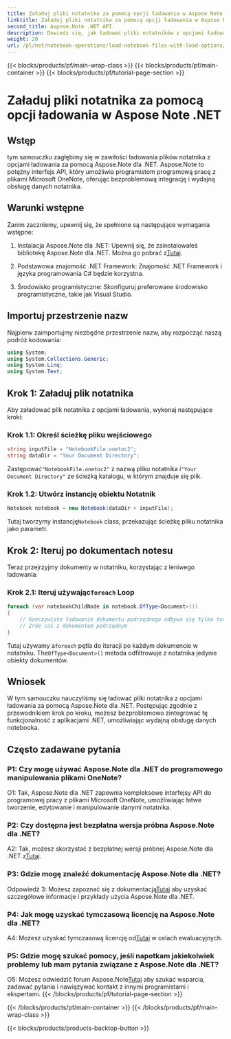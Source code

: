 ```yaml
---
title: Załaduj pliki notatnika za pomocą opcji ładowania w Aspose Note .NET
linktitle: Załaduj pliki notatnika za pomocą opcji ładowania w Aspose Note .NET
second_title: Aspose.Note .NET API
description: Dowiedz się, jak ładować pliki notatników z opcjami ładowania za pomocą Aspose.Note dla .NET. Bezproblemowo zintegruj tę funkcjonalność z aplikacjami .NET, aby efektywnie obsługiwać dane z notebooka.
weight: 20
url: /pl/net/notebook-operations/load-notebook-files-with-load-options/
---
```


{{< blocks/products/pf/main-wrap-class >}}
{{< blocks/products/pf/main-container >}}
{{< blocks/products/pf/tutorial-page-section >}}

# Załaduj pliki notatnika za pomocą opcji ładowania w Aspose Note .NET

## Wstęp

tym samouczku zagłębimy się w zawiłości ładowania plików notatnika z opcjami ładowania za pomocą Aspose.Note dla .NET. Aspose.Note to potężny interfejs API, który umożliwia programistom programową pracę z plikami Microsoft OneNote, oferując bezproblemową integrację i wydajną obsługę danych notatnika.

## Warunki wstępne

Zanim zaczniemy, upewnij się, że spełnione są następujące wymagania wstępne:

1.  Instalacja Aspose.Note dla .NET: Upewnij się, że zainstalowałeś bibliotekę Aspose.Note dla .NET. Można go pobrać z[Tutaj](https://releases.aspose.com/note/net/).

2. Podstawowa znajomość .NET Framework: Znajomość .NET Framework i języka programowania C# będzie korzystna.

3. Środowisko programistyczne: Skonfiguruj preferowane środowisko programistyczne, takie jak Visual Studio.

## Importuj przestrzenie nazw

Najpierw zaimportujmy niezbędne przestrzenie nazw, aby rozpocząć naszą podróż kodowania:

```csharp
using System;
using System.Collections.Generic;
using System.Linq;
using System.Text;
```

## Krok 1: Załaduj plik notatnika

Aby załadować plik notatnika z opcjami ładowania, wykonaj następujące kroki:

### Krok 1.1: Określ ścieżkę pliku wejściowego

```csharp
string inputFile = "NotebookFile.onetoc2";
string dataDir = "Your Document Directory";
```

 Zastępować`"NotebookFile.onetoc2"` z nazwą pliku notatnika i`"Your Document Directory"` ze ścieżką katalogu, w którym znajduje się plik.

### Krok 1.2: Utwórz instancję obiektu Notatnik

```csharp
Notebook notebook = new Notebook(dataDir + inputFile);
```

 Tutaj tworzymy instancję`Notebook` class, przekazując ścieżkę pliku notatnika jako parametr.

## Krok 2: Iteruj po dokumentach notesu

Teraz przejrzyjmy dokumenty w notatniku, korzystając z leniwego ładowania:

###  Krok 2.1: Iteruj używając`foreach` Loop

```csharp
foreach (var notebookChildNode in notebook.OfType<Document>()) 
{
    // Rzeczywiste ładowanie dokumentu podrzędnego odbywa się tylko tutaj.
    // Zrób coś z dokumentem podrzędnym
}
```

 Tutaj używamy a`foreach` pętla do iteracji po każdym dokumencie w notatniku. The`OfType<Document>()` metoda odfiltrowuje z notatnika jedynie obiekty dokumentów.

## Wniosek

W tym samouczku nauczyliśmy się ładować pliki notatnika z opcjami ładowania za pomocą Aspose.Note dla .NET. Postępując zgodnie z przewodnikiem krok po kroku, możesz bezproblemowo zintegrować tę funkcjonalność z aplikacjami .NET, umożliwiając wydajną obsługę danych notebooka.

## Często zadawane pytania

### P1: Czy mogę używać Aspose.Note dla .NET do programowego manipulowania plikami OneNote?

O1: Tak, Aspose.Note dla .NET zapewnia kompleksowe interfejsy API do programowej pracy z plikami Microsoft OneNote, umożliwiając łatwe tworzenie, edytowanie i manipulowanie danymi notatnika.

### P2: Czy dostępna jest bezpłatna wersja próbna Aspose.Note dla .NET?

A2: Tak, możesz skorzystać z bezpłatnej wersji próbnej Aspose.Note dla .NET z[Tutaj](https://releases.aspose.com/).

### P3: Gdzie mogę znaleźć dokumentację Aspose.Note dla .NET?

 Odpowiedź 3: Możesz zapoznać się z dokumentacją[Tutaj](https://reference.aspose.com/note/net/) aby uzyskać szczegółowe informacje i przykłady użycia Aspose.Note dla .NET.

### P4: Jak mogę uzyskać tymczasową licencję na Aspose.Note dla .NET?

 A4: Możesz uzyskać tymczasową licencję od[Tutaj](https://purchase.aspose.com/temporary-license/) w celach ewaluacyjnych.

### P5: Gdzie mogę szukać pomocy, jeśli napotkam jakiekolwiek problemy lub mam pytania związane z Aspose.Note dla .NET?

 O5: Możesz odwiedzić forum Aspose.Note[Tutaj](https://forum.aspose.com/c/note/28) aby szukać wsparcia, zadawać pytania i nawiązywać kontakt z innymi programistami i ekspertami.
{{< /blocks/products/pf/tutorial-page-section >}}

{{< /blocks/products/pf/main-container >}}
{{< /blocks/products/pf/main-wrap-class >}}

{{< blocks/products/products-backtop-button >}}
